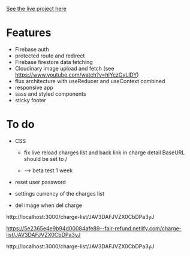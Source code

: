 [See the live project here](https://fair-refund.netlify.com)

# Features

- Firebase auth
- protected route and redirect
- Firebase firestore data fetching
- Cloudinary image upload and fetch (see https://www.youtube.com/watch?v=hlYczGvLlDY)
- flux architecture with useReducer and useContext combined
- responsive app
- sass and styled components
- sticky footer

# To do

- CSS

  - fix live reload charges list and back link in charge detail
    BaseURL should be set to /

  - --> beta test 1 week

- reset user password

- settings currency of the charges list

- del image when del charge

http://localhost:3000/charge-list/JAV3DAFJVZX0CbDPa3yJ

https://5e2365e4e9b94d00084afe89--fair-refund.netlify.com/charge-list/JAV3DAFJVZX0CbDPa3yJ

http://localhost:3000/charge-list/JAV3DAFJVZX0CbDPa3yJ
